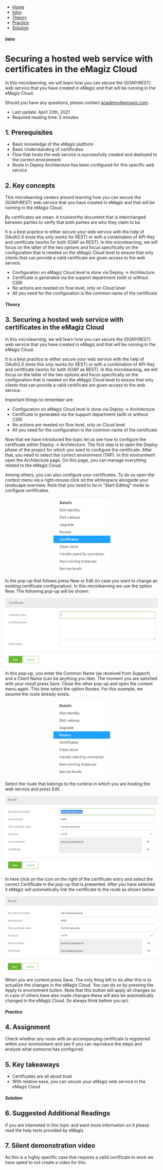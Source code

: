<div class="ez-academy">
    <div class="ez-academy__body">
        <main class="micro-learning">
        <ul class="doc-nav">
            <li class="doc-nav__item"><a href="../../docs/microlearning/novice-securing-your-data-traffic-index" class="doc-nav__link">Home</a></li>
            <li class="doc-nav__item"><a href="#intro" class="doc-nav__link">Intro</a></li>
            <li class="doc-nav__item"><a href="#theory" class="doc-nav__link">Theory</a></li>
            <li class="doc-nav__item"><a href="#practice" class="doc-nav__link">Practice</a></li>
            <li class="doc-nav__item"><a href="#solution" class="doc-nav__link">Solution</a></li>
        </ul>

<div class="doc">

##### Intro

# Securing a hosted web service with certificates in the eMagiz Cloud
 
In this microlearning, we will learn how you can secure the (SOAP/REST) web service that you have created in eMagiz and that will be running in the eMagiz Cloud.

Should you have any questions, please contact academy@emagiz.com.

- Last update: April 22th, 2021
- Required reading time: 5 minutes

## 1. Prerequisites
- Basic knowledge of the eMagiz platform
- Basic Understanding of certificates
- Flow that hosts the web service is successfully created and deployed to the correct environment
- Route in Deploy Architecture has been configured for this specific web service

## 2. Key concepts
This microlearning centers around learning how you can secure the (SOAP/REST) web service that you have created in eMagiz and that will be running in the eMagiz Cloud.

By certificates we mean: A trustworthy document that is interchanged between parties to verify that both parties are who they claim to be

It is a best practice to either secure your web service with the help of OAuth2.0 (note this only works for REST) or with a combination of API-Key and certificate (works for both SOAP as REST).
In this microlearning, we will focus on the latter of the two options and focus specifically on the configuration that is needed on the eMagiz Cloud level to ensure that only clients that can provide a valid certificate are given access to the web service.

- Configuration on eMagiz Cloud level is done via Deploy -> Architecture
- Certificate is generated via the support department (with or without CSR)
- No actions are needed on flow level, only on Cloud level
- All you need for the configuration is the common name of the certificate

##### Theory
  
## 3. Securing a hosted web service with certificates in the eMagiz Cloud

In this microlearning, we will learn how you can secure the (SOAP/REST) web service that you have created in eMagiz and that will be running in the eMagiz Cloud.

It is a best practice to either secure your web service with the help of OAuth2.0 (note this only works for REST) or with a combination of API-Key and certificate (works for both SOAP as REST).
In this microlearning, we will focus on the latter of the two options and focus specifically on the configuration that is needed on the eMagiz Cloud level to ensure that only clients that can provide a valid certificate are given access to the web service.

Important things to remember are:

- Configuration on eMagiz Cloud level is done via Deploy -> Architecture
- Certificate is generated via the support department (with or without CSR)
- No actions are needed on flow level, only on Cloud level
- All you need for the configuration is the common name of the certificate

Now that we have introduced the topic let us see how to configure the certificate within Deploy -> Architecture. The first step is to open the Deploy phase of the project for which you want to configure the certificate. After that, you need to select the correct environment (TAP). In this environment open the Architecture page. On this page, you can manage everything related to the eMagiz Cloud.

Among others, you can also configure your certificates. To do so open the context menu via a right-mouse click on the whitespace alongside your landscape overview. Note that you need to be in "Start Editing" mode to configure certificates.

<p align="center"><img src="../../img/microlearning/intermediate-securing-your-data-traffic-securing-a-hosted-webservice-with-certificates-in-the-emagiz-cloud--certificates-context-menu.png"></p>

In the pop-up that follows press New or Edit (in case you want to change an existing certificate configuration). In this microlearning we use the option New. The following pop-up will be shown:

<p align="center"><img src="../../img/microlearning/intermediate-securing-your-data-traffic-securing-a-hosted-webservice-with-certificates-in-the-emagiz-cloud--pop-up-certificate-details.png"></p>

In this pop-up, you enter the Common Name (as received from Support) and a Client Name (can be anything you like). The moment you are satisfied with your result press Save. Close the other pop-up and open the context menu again. This time select the option Routes. For this example, we assume the route already exists.

<p align="center"><img src="../../img/microlearning/intermediate-securing-your-data-traffic-securing-a-hosted-webservice-with-certificates-in-the-emagiz-cloud--routes-context-menu.png"></p>

Select the route that belongs to the runtime in which you are hosting the web service and press Edit.

<p align="center"><img src="../../img/microlearning/intermediate-securing-your-data-traffic-securing-a-hosted-webservice-with-certificates-in-the-emagiz-cloud--route-edit-screen.png"></p>

In here click on the icon on the right of the certificate entry and select the correct Certificate in the pop-up that is presented. After you have selected it eMagiz will automatically link the certificate to the route as shown below.

<p align="center"><img src="../../img/microlearning/intermediate-securing-your-data-traffic-securing-a-hosted-webservice-with-certificates-in-the-emagiz-cloud--route-edit-screen-filled-in.png"></p>

When you are content press Save. The only thing left to do after this is to actualize the changes in the eMagiz Cloud. You can do so by pressing the Apply to environment button. Note that this button will apply all changes so in case of others have also made changes these will also be automatically changed in the eMagiz Cloud. So always think before you act.

##### Practice

## 4. Assignment

Check whether any route with an accompanying certificate is registered within your environment and see if you can reproduce the steps and analyze what someone has configured.

## 5. Key takeaways

- Certificates are all about trust
- With relative ease, you can secure your eMagiz web service in the eMagiz Cloud

##### Solution

## 6. Suggested Additional Readings

If you are interested in this topic and want more information on it please read the help texts provided by eMagiz

## 7. Silent demonstration video

As this is a highly specific case that requires a valid certificate to work we have opted to not create a video for this.

</div>
</main>
</div>
</div>